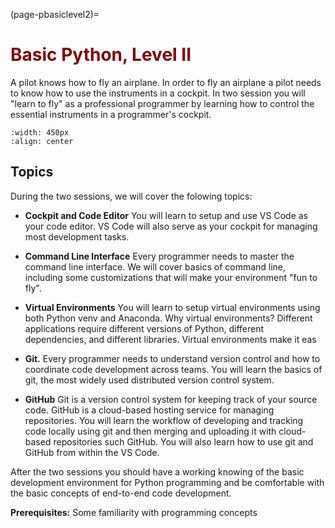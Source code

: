 (page-pbasiclevel2)=
# <font color="maroon">Basic Python, Level II</font>


A pilot knows how to fly an airplane. In order to fly an airplane a pilot needs to know how to use the instruments in a cockpit. In two session you will "learn to fly" as a professional programmer by learning how to control the essential instruments in a programmer's cockpit.


```{image} /images/prodevenv.jpeg
:width: 450px
:align: center
```


## Topics

During the two sessions, we will cover the folowing topics:


- **Cockpit and Code Editor** You will learn to setup and use VS Code as your code editor. VS Code will also serve as your cockpit for managing most development tasks.

- **Command Line Interface** Every programmer needs to master the command line interface. We will cover basics of command line, including some customizations that will make your environment "fun to fly".

- **Virtual Environments** You will learn to setup virtual environments using both Python venv and Anaconda. Why virtual environments? Different applications require different versions of Python, different dependencies, and different libraries. Virtual environments make it eas


- **Git.** Every programmer needs to understand version control and how to coordinate code development across teams. You will learn the basics of git, the most widely used distributed version control system.


- **GitHub** Git is a version control system for keeping track of your source code. GitHub is a cloud-based hosting service for managing repositories. You will learn the workflow of developing and tracking code locally using git and then merging and uploading it with cloud-based repositories such GitHub. You will also learn how to use git and GitHub from within the VS Code.


After the two sessions you should have a working knowing of the basic development environment for Python programming and be comfortable with the basic concepts of end-to-end code development.

**Prerequisites:** Some familiarity with programming concepts
